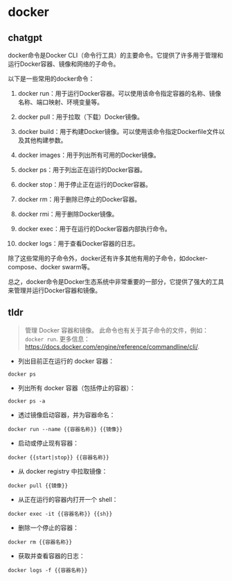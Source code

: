# docker 
## chatgpt 
docker命令是Docker CLI（命令行工具）的主要命令。它提供了许多用于管理和运行Docker容器、镜像和网络的子命令。

以下是一些常用的docker命令：

1. docker run：用于运行Docker容器。可以使用该命令指定容器的名称、镜像名称、端口映射、环境变量等。

2. docker pull：用于拉取（下载）Docker镜像。

3. docker build：用于构建Docker镜像。可以使用该命令指定Dockerfile文件以及其他构建参数。

4. docker images：用于列出所有可用的Docker镜像。

5. docker ps：用于列出正在运行的Docker容器。

6. docker stop：用于停止正在运行的Docker容器。

7. docker rm：用于删除已停止的Docker容器。

8. docker rmi：用于删除Docker镜像。

9. docker exec：用于在运行的Docker容器内部执行命令。

10. docker logs：用于查看Docker容器的日志。

除了这些常用的子命令外，docker还有许多其他有用的子命令，如docker-compose、docker swarm等。

总之，docker命令是Docker生态系统中非常重要的一部分，它提供了强大的工具来管理并运行Docker容器和镜像。 

## tldr 
 
> 管理 Docker 容器和镜像。
> 此命令也有关于其子命令的文件，例如：`docker run`.
> 更多信息：<https://docs.docker.com/engine/reference/commandline/cli/>.

- 列出目前正在运行的 docker 容器：

`docker ps`

- 列出所有 docker 容器（包括停止的容器）：

`docker ps -a`

- 透过镜像启动容器，并为容器命名：

`docker run --name {{容器名称}} {{镜像}}`

- 启动或停止现有容器：

`docker {{start|stop}} {{容器名称}}`

- 从 docker registry 中拉取镜像：

`docker pull {{镜像}}`

- 从正在运行的容器内打开一个 shell：

`docker exec -it {{容器名称}} {{sh}}`

- 删除一个停止的容器：

`docker rm {{容器名称}}`

- 获取并查看容器的日志：

`docker logs -f {{容器名称}}`
